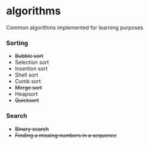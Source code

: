 algorithms
==========

Common algorithms implemented for learning purposes

### Sorting
- <del>Bubble sort</del>
- Selection sort
- Insertion sort
- Shell sort
- Comb sort
- <del>Merge sort</del>
- Heapsort
- <del>Quicksort</del>

### Search
- <del>Binary search</del>
- <del>Finding a missing numbers in a sequence</del>
